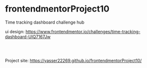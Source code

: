 # frontendmentorProject10
Time tracking dashboard challenge hub

ui design: https://www.frontendmentor.io/challenges/time-tracking-dashboard-UIQ7167Jw

<br><br>

Project site: https://yasser22269.github.io/frontendmentorProject10/
<br><br>
<img src="../master/design/desktop-preview.jpg" alt="">   
